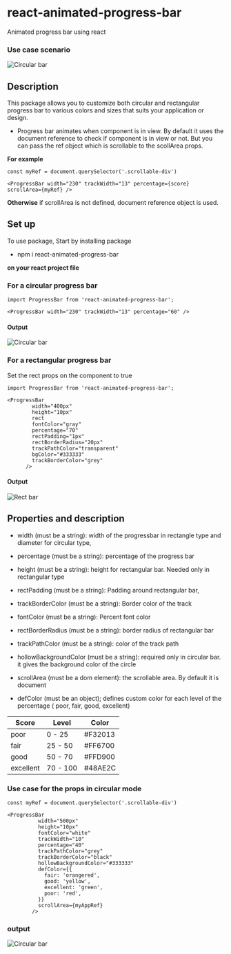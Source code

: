 # react-animated-progress-bar

Animated progress bar using react

### Use case scenario
![Circular bar](./images/usecase.png)

## Description

This package allows you to customize both circular and rectangular progress bar to various colors and sizes that suits your application or design.

- Progress bar animates when component is in view. By default it uses the document reference to check if component is in view or not. But you can pass the ref object which is scrollable to the scollArea props.

**For example**

````
const myRef = document.querySelector('.scrollable-div')

<ProgressBar width="230" trackWidth="13" percentage={score} scrollArea={myRef} />
````

**Otherwise**
if scrollArea is not defined, document reference object is used.

## Set up

To use package, Start by installing package

- npm i react-animated-progress-bar

**on your react project file**

### For a circular progress bar

```
import ProgressBar from 'react-animated-progress-bar';

<ProgressBar width="230" trackWidth="13" percentage="60" />
```

#### Output

![Circular bar](./images/60percentImg.png)

### For a rectangular progress bar

Set the rect props on the component to true

```
import ProgressBar from 'react-animated-progress-bar';

<ProgressBar
        width="400px"
        height="10px"
        rect
        fontColor="gray"
        percentage="70"
        rectPadding="1px"
        rectBorderRadius="20px"
        trackPathColor="transparent"
        bgColor="#333333"
        trackBorderColor="grey"
      />
```

#### Output

![Rect bar](./images/rectbar.png)

## Properties and description

- width (must be a string): width of the progressbar in rectangle type and diameter for circular type,

- percentage (must be a string): percentage of the progress bar

- height (must be a string): height for rectangular bar. Needed only in rectangular type

- rectPadding (must be a string): Padding around rectangular bar,

- trackBorderColor (must be a string): Border color of the track

- fontColor (must be a string): Percent font color

- rectBorderRadius (must be a string): border radius of rectangular bar

- trackPathColor (must be a string): color of the track path

- hollowBackgroundColor (must be a string): required only in circular bar. it gives the background color of the circle

- scrollArea (must be a dom element): the scrollable area. By default it is document

- defColor (must be an object); defines custom color for each level of the percentage ( poor, fair, good, excellent)

Score | Level | Color
----- | ----- |------
poor | 0 - 25 | #F32013
fair | 25 - 50 | #FF6700
good | 50 - 70 | #FFD900
excellent | 70 - 100 | #48AE2C


### Use case for the props in circular mode
````
const myRef = document.querySelector('.scrollable-div')

<ProgressBar
          width="500px"
          height="10px"
          fontColor="white"
          trackWidth="10"
          percentage="40"
          trackPathColor="grey"
          trackBorderColor="black"
          hollowBackgroundColor="#333333"
          defColor={{
            fair: 'orangered',
            good: 'yellow',
            excellent: 'green',
            poor: 'red',
          }}
          scrollArea={myAppRef}
        />
````

### output
![Circular bar](./images/darkbar.png)

